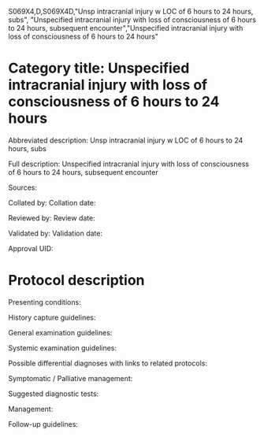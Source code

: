 S069X4,D,S069X4D,"Unsp intracranial injury w LOC of 6 hours to 24 hours, subs", "Unspecified intracranial injury with loss of consciousness of 6 hours to 24 hours, subsequent encounter","Unspecified intracranial injury with loss of consciousness of 6 hours to 24 hours"
# Category title: Unspecified intracranial injury with loss of consciousness of 6 hours to 24 hours

Abbreviated description: Unsp intracranial injury w LOC of 6 hours to 24 hours, subs

Full description: Unspecified intracranial injury with loss of consciousness of 6 hours to 24 hours, subsequent encounter

Sources:

Collated by:
Collation date:

Reviewed by:
Review date:

Validated by:
Validation date:

Approval UID:

# Protocol description

Presenting conditions:

History capture guidelines:

General examination guidelines:

Systemic examination guidelines:

Possible differential diagnoses with links to related protocols:

Symptomatic / Palliative management:

Suggested diagnostic tests:

Management:

Follow-up guidelines:
